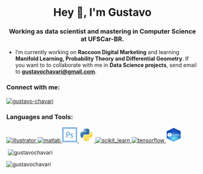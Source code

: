 <h1 align="center">Hey 👋, I'm Gustavo</h1>
<h3 align="center">Working as data scientist and mastering in Computer Science at UFSCar-BR.</h3>

- I’m currently working on **Raccoon Digital Marketing** and learning **Manifold Learning, Probability Theory and Differential Geometry**. If you want to to collaborate with me in **Data Science projects**, send email to **gustavochavari@gmail.com**.


<h3 align="left">Connect with me:</h3>
<p align="left">
<a href="https://linkedin.com/in/gustavo-chavari" target="blank"><img align="center" src="https://raw.githubusercontent.com/rahuldkjain/github-profile-readme-generator/master/src/images/icons/Social/linked-in-alt.svg" alt="gustavo-chavari" height="30" width="40" /></a>
</p>

<h3 align="left">Languages and Tools:</h3>
<p align="left"> <a href="https://www.adobe.com/in/products/illustrator.html" target="_blank"> <img src="https://www.vectorlogo.zone/logos/adobe_illustrator/adobe_illustrator-icon.svg" alt="illustrator" width="40" height="40"/> </a> <a href="https://www.mathworks.com/" target="_blank"> <img src="https://upload.wikimedia.org/wikipedia/commons/2/21/Matlab_Logo.png" alt="matlab" width="40" height="40"/> </a> <a href="https://www.photoshop.com/en" target="_blank"> <img src="https://raw.githubusercontent.com/devicons/devicon/master/icons/photoshop/photoshop-line.svg" alt="photoshop" width="40" height="40"/> </a> <a href="https://www.python.org" target="_blank"> <img src="https://raw.githubusercontent.com/devicons/devicon/master/icons/python/python-original.svg" alt="python" width="40" height="40"/> </a> <a href="https://scikit-learn.org/" target="_blank"> <img src="https://upload.wikimedia.org/wikipedia/commons/0/05/Scikit_learn_logo_small.svg" alt="scikit_learn" width="40" height="40"/> </a> <a href="https://www.tensorflow.org" target="_blank"> <img src="https://www.vectorlogo.zone/logos/tensorflow/tensorflow-icon.svg" alt="tensorflow" width="40" height="40"/> </a> <a href="https://www.rstudio.com/" target="_blank"> <img src="https://github.com/rstudio/hex-stickers/raw/master/thumbs/RStudio.png" alt="RStudio" width="40" height="40"> </a> </p>

<p>&nbsp;<img align="center" src="https://github-readme-stats.vercel.app/api?username=gustavochavari&show_icons=true&locale=en" alt="gustavochavari" /></p>


<p align="left"> <img src="https://komarev.com/ghpvc/?username=gustavochavari&label=Profile%20views&color=0e75b6&style=flat" alt="gustavochavari" /> </p>
